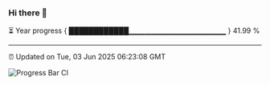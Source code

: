 ### Hi there 👋

⏳ Year progress { ████████████▁▁▁▁▁▁▁▁▁▁▁▁▁▁▁▁▁▁ } 41.99 %

---

⏰ Updated on Tue, 03 Jun 2025 06:23:08 GMT

![Progress Bar CI](https://github.com/liununu/liununu/workflows/Progress%20Bar%20CI/badge.svg)
